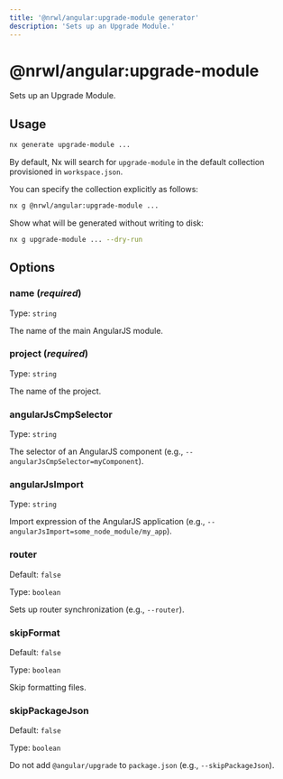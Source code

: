 ```yaml
---
title: '@nrwl/angular:upgrade-module generator'
description: 'Sets up an Upgrade Module.'
---
```


# @nrwl/angular:upgrade-module

Sets up an Upgrade Module.

## Usage

```bash
nx generate upgrade-module ...
```

By default, Nx will search for `upgrade-module` in the default collection provisioned in `workspace.json`.

You can specify the collection explicitly as follows:

```bash
nx g @nrwl/angular:upgrade-module ...
```

Show what will be generated without writing to disk:

```bash
nx g upgrade-module ... --dry-run
```

## Options

### name (_**required**_)

Type: `string`

The name of the main AngularJS module.

### project (_**required**_)

Type: `string`

The name of the project.

### angularJsCmpSelector

Type: `string`

The selector of an AngularJS component (e.g., `--angularJsCmpSelector=myComponent`).

### angularJsImport

Type: `string`

Import expression of the AngularJS application (e.g., `--angularJsImport=some_node_module/my_app`).

### router

Default: `false`

Type: `boolean`

Sets up router synchronization (e.g., `--router`).

### skipFormat

Default: `false`

Type: `boolean`

Skip formatting files.

### skipPackageJson

Default: `false`

Type: `boolean`

Do not add `@angular/upgrade` to `package.json` (e.g., `--skipPackageJson`).
